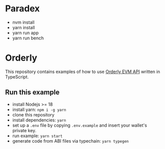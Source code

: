 # Paradex 
- nvm install
- yarn install
- yarn run app
- yarn run bench

# Orderly

This repository contains examples of how to use [Orderly EVM API](https://testnet-docs-api-evm.orderly.network/) written in TypeScript.

## Run this example

- install Nodejs >= 18
- install yarn: `npm i -g yarn`
- clone this repository
- install dependencies: `yarn`
- set up a `.env` file by copying `.env.example` and insert your wallet's private key.
- run example: `yarn start`
- generate code from ABI files via typechain: `yarn typegen`
